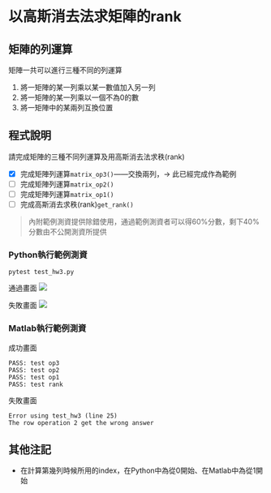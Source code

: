 # 以高斯消去法求矩陣的rank

## 矩陣的列運算
矩陣一共可以進行三種不同的列運算
1. 將一矩陣的某一列乘以某一數值加入另一列
2. 將一矩陣的某一列乘以一個不為0的數
3. 將一矩陣中的某兩列互換位置


## 程式說明
請完成矩陣的三種不同列運算及用高斯消去法求秩(rank)
+ [x] 完成矩陣列運算`matrix_op3()`——交換兩列，-> 此已經完成作為範例
+ [ ] 完成矩陣列運算`matrix_op2()`
+ [ ] 完成矩陣列運算`matrix_op1()`
+ [ ] 完成高斯消去求秩(rank)`get_rank()`

> 內附範例測資提供除錯使用，通過範例測資者可以得60%分數，剩下40%分數由不公開測資所提供
### Python執行範例測資
```
pytest test_hw3.py
```
通過畫面
![](https://i.imgur.com/Wc1u2P6.png)

失敗畫面
![](https://i.imgur.com/1207NOe.png)


### Matlab執行範例測資

成功畫面
```
PASS: test op3
PASS: test op2
PASS: test op1
PASS: test rank
```

失敗畫面
```
Error using test_hw3 (line 25)
The row operation 2 get the wrong answer
```


## 其他注記
+ 在計算第幾列時候所用的index，在Python中為從0開始、在Matlab中為從1開始